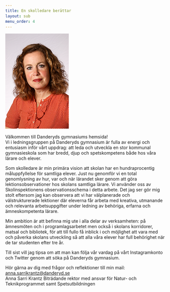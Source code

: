 ```yaml
---
title: En skolledare berättar
layout: sub
menu_order: 4
---
```

<img src="/assets/annaint.png" alt="annaint" width="200" height="300">

Välkommen till Danderyds gymnasiums hemsida!
<br>
Vi i ledningsgruppen på Danderyds gymnasium är fulla av energi och entusiasm inför vårt uppdrag: att leda och utveckla en stor kommunal gymnasieskola som har bredd, djup och spetskompetens både hos våra lärare och elever.

Som skolledare är min primära vision att skolan har en hundraprocentig måluppfyllelse för samtliga elever. Just nu genomför vi en total genomlysning av hur, var och när lärandet sker genom att göra lektionsobservationer hos skolans samtliga lärare. Vi använder oss av Skolinspektionens observationsschema i detta arbete. Det jag ser gör mig stolt eftersom jag kan observera att vi har välplanerade och välstrukturerade lektioner där eleverna får arbeta med kreativa, utmanande och relevanta arbetsuppgifter under ledning av behöriga, erfarna och ämneskompetenta lärare.


Min ambition är att befinna mig ute i alla delar av verksamheten: på ämnesmöten och i programlagsarbetet men också i skolans korridorer, matsal och bibliotek, för att till fullo få inblick i och möjlighet att vara med och påverka skolans utveckling så att alla våra elever har full behörighet när de tar studenten efter tre år.

Till sist vill jag tipsa om att man kan följa vår vardag på vårt Instagramkonto och Twitter genom att söka på Danderyds gymnasium. 

Hör gärna av dig med frågor och reflektioner till min mail: [anna.sarrikrantz@danderyd.se](mailto:anna.sarrikrantz@danderyd.se)
<br>
Anna Sarri Krantz
Biträdande rektor med ansvar för Natur- och Teknikprogrammet samt Spetsutbildningen
